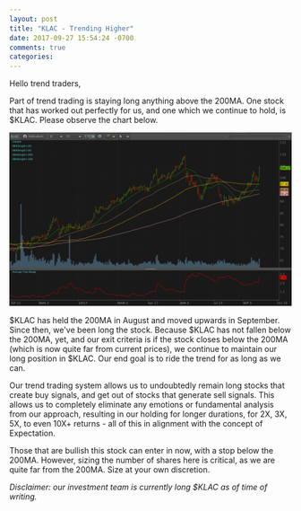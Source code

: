 ```yaml
---
layout: post
title: "KLAC - Trending Higher"
date: 2017-09-27 15:54:24 -0700
comments: true
categories:
---
```


Hello trend traders,

Part of trend trading is staying long anything above the 200MA. One stock that has worked out perfectly for us, and one which we continue to hold, is $KLAC. Please observe the chart below.

[![KLAC Daily - 2017-09-27](/images/blog/20170927/klac_daily.png)](/images/blog/20170927/klac_daily.png)

$KLAC has held the 200MA in August and moved upwards in September. Since then, we've been long the stock. Because $KLAC has not fallen below the 200MA, yet, and our exit criteria is if the stock closes below the 200MA (which is now quite far from current prices), we continue to maintain our long position in $KLAC. Our end goal is to ride the trend for as long as we can.

Our trend trading system allows us to undoubtedly remain long stocks that create buy signals, and get out of stocks that generate sell signals. This allows us to completely eliminate any emotions or fundamental analysis from our approach, resulting in our holding for longer durations, for 2X, 3X, 5X, to even 10X+ returns - all of this in alignment with the concept of Expectation.

Those that are bullish this stock can enter in now, with a stop below the 200MA. However, sizing the number of shares here is critical, as we are quite far from the 200MA. Size at your own discretion.

*Disclaimer: our investment team is currently long $KLAC as of time of writing.*
